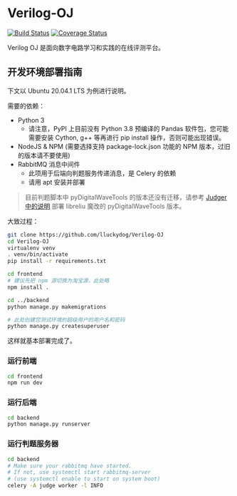 # Verilog-OJ
[![Build Status](https://travis-ci.org/lluckydog/Verilog-OJ.svg?branch=master)](https://travis-ci.org/lluckydog/Verilog-OJ)
[![Coverage Status](https://coveralls.io/repos/github/lluckydog/Verilog-OJ/badge.svg?branch=master)](https://coveralls.io/github/lluckydog/Verilog-OJ?branch=master)

Verilog OJ 是面向数字电路学习和实践的在线评测平台。

## 开发环境部署指南

下文以 Ubuntu 20.04.1 LTS 为例进行说明。

需要的依赖：
- Python 3
  - 请注意，PyPI 上目前没有 Python 3.8 预编译的 Pandas 软件包，您可能需要安装 Cython, g++ 等再进行 pip install 操作，否则可能出现错误。
- NodeJS & NPM (需要选择支持 package-lock.json 功能的 NPM 版本，过旧的版本请不要使用)
- RabbitMQ 消息中间件
  - 此项用于后端向判题服务传递消息，是 Celery 的依赖
  - 请用 apt 安装并部署

> 目前判题脚本中 pyDigitalWaveTools 的版本还没有迁移，请参考 [Judger 中的说明](judger/test/README.md) 部署 libreliu 魔改的 pyDigitalWaveTools 版本。

大致过程：
```bash
git clone https://github.com/lluckydog/Verilog-OJ
cd Verilog-OJ
virtualenv venv
. venv/bin/activate
pip install -r requirements.txt

cd frontend
# 建议先把 npm 源切换为淘宝源，此处略
npm install .

cd ../backend
python manage.py makemigrations

# 此处创建您测试环境的超级用户的用户名和密码
python manage.py createsuperuser
```

这样就基本部署完成了。

### 运行前端

```bash
cd frontend
npm run dev
```

### 运行后端

```bash
cd backend
python manage.py runserver
```

### 运行判题服务器

```bash
cd backend
# Make sure your rabbitmq have started.
# If not, use systemctl start rabbitmq-server
# (use systemctl enable to start on system boot)
celery -A judge worker -l INFO
```